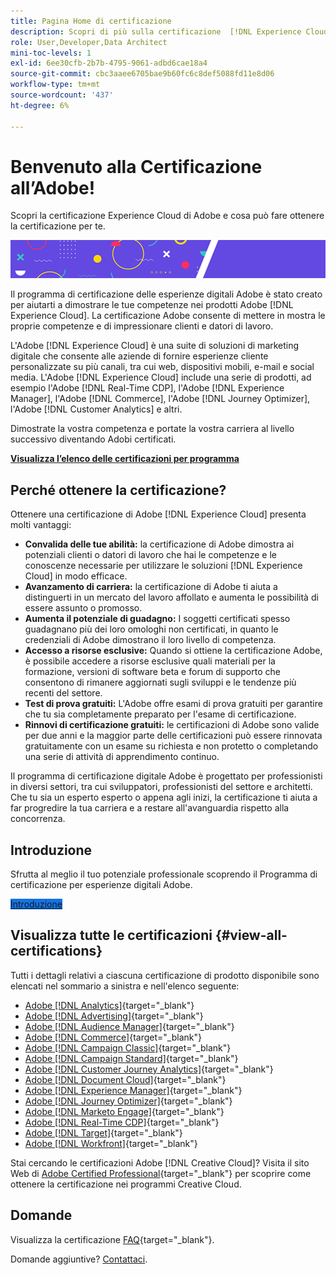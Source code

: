 ```yaml
---
title: Pagina Home di certificazione
description: Scopri di più sulla certificazione  [!DNL Experience Cloud] in Adobe. Scopri cosa vuol dire ottenere una certificazione.
role: User,Developer,Data Architect
mini-toc-levels: 1
exl-id: 6ee30cfb-2b7b-4795-9061-adbd6cae18a4
source-git-commit: cbc3aaee6705bae9b60fc6c8def5088fd11e8d06
workflow-type: tm+mt
source-wordcount: '437'
ht-degree: 6%

---
```


# Benvenuto alla Certificazione all’Adobe!

Scopri la certificazione Experience Cloud di Adobe e cosa può fare ottenere la certificazione per te.

![Banner](/help/certifications/assets/home_banner_smallwide.png)

Il programma di certificazione delle esperienze digitali Adobe è stato creato per aiutarti a dimostrare le tue competenze nei prodotti Adobe [!DNL Experience Cloud]. La certificazione Adobe consente di mettere in mostra le proprie competenze e di impressionare clienti e datori di lavoro.

L&#39;Adobe [!DNL Experience Cloud] è una suite di soluzioni di marketing digitale che consente alle aziende di fornire esperienze cliente personalizzate su più canali, tra cui web, dispositivi mobili, e-mail e social media. L&#39;Adobe [!DNL Experience Cloud] include una serie di prodotti, ad esempio l&#39;Adobe [!DNL Real-Time CDP], l&#39;Adobe [!DNL Experience Manager], l&#39;Adobe [!DNL Commerce], l&#39;Adobe [!DNL Journey Optimizer], l&#39;Adobe [!DNL Customer Analytics] e altri.

Dimostrate la vostra competenza e portate la vostra carriera al livello successivo diventando Adobi certificati.

[**Visualizza l’elenco delle certificazioni per programma**](#view-all-certifications)

## Perché ottenere la certificazione?

Ottenere una certificazione di Adobe [!DNL Experience Cloud] presenta molti vantaggi:

* **Convalida delle tue abilità:** la certificazione di Adobe dimostra ai potenziali clienti o datori di lavoro che hai le competenze e le conoscenze necessarie per utilizzare le soluzioni [!DNL Experience Cloud] in modo efficace.
* **Avanzamento di carriera:** la certificazione di Adobe ti aiuta a distinguerti in un mercato del lavoro affollato e aumenta le possibilità di essere assunto o promosso.
* **Aumenta il potenziale di guadagno:** I soggetti certificati spesso guadagnano più dei loro omologhi non certificati, in quanto le credenziali di Adobe dimostrano il loro livello di competenza.
* **Accesso a risorse esclusive:** Quando si ottiene la certificazione Adobe, è possibile accedere a risorse esclusive quali materiali per la formazione, versioni di software beta e forum di supporto che consentono di rimanere aggiornati sugli sviluppi e le tendenze più recenti del settore.
* **Test di prova gratuiti:** L&#39;Adobe offre esami di prova gratuiti per garantire che tu sia completamente preparato per l&#39;esame di certificazione.
* **Rinnovi di certificazione gratuiti:** le certificazioni di Adobe sono valide per due anni e la maggior parte delle certificazioni può essere rinnovata gratuitamente con un esame su richiesta e non protetto o completando una serie di attività di apprendimento continuo.

Il programma di certificazione digitale Adobe è progettato per professionisti in diversi settori, tra cui sviluppatori, professionisti del settore e architetti. Che tu sia un esperto esperto o appena agli inizi, la certificazione ti aiuta a far progredire la tua carriera e a restare all&#39;avanguardia rispetto alla concorrenza.

## Introduzione

Sfrutta al meglio il tuo potenziale professionale scoprendo il Programma di certificazione per esperienze digitali Adobe.

<a href="https://experienceleague.adobe.com/docs/certification/certification/getting-started.html" target="_blank" class="spectrum-Button spectrum-Button--fill spectrum-Button--accent spectrum-Button--sizeM is-margin-bottom-big-big at-element-click-tracking" style="background-color:#1473E6"><span class="spectrum-Button-label has-no-wrap">Introduzione</span></a>

## Visualizza tutte le certificazioni {#view-all-certifications}

Tutti i dettagli relativi a ciascuna certificazione di prodotto disponibile sono elencati nel sommario a sinistra e nell&#39;elenco seguente:

* [Adobe [!DNL Analytics]](/help/certifications/aa/aa-overview.md){target="_blank"}
* [Adobe [!DNL Advertising]](/help/certifications/aac/aac-overview.md){target="_blank"}
* [Adobe [!DNL Audience Manager]](/help/certifications/aam/aam-overview.md){target="_blank"}
* [Adobe [!DNL Commerce]](/help/certifications/ac/ac-overview.md){target="_blank"}
* [Adobe [!DNL Campaign Classic]](/help/certifications/acc/acc-overview.md){target="_blank"}
* [Adobe [!DNL Campaign Standard]](/help/certifications/acs/acs-overview.md){target="_blank"}
* [Adobe [!DNL Customer Journey Analytics]](/help/certifications/acja/acja-overview.md){target="_blank"}
* [Adobe [!DNL Document Cloud]](/help/certifications/adc/adc-overview.md){target="_blank"}
* [Adobe [!DNL Experience Manager]](/help/certifications/aem/aem-overview.md){target="_blank"}
* [Adobe [!DNL Journey Optimizer]](/help/certifications/ajo/ajo-overview.md){target="_blank"}
* [Adobe [!DNL Marketo Engage]](/help/certifications/ame/ame-overview.md){target="_blank"}
* [Adobe [!DNL Real-Time CDP]](/help/certifications/rtcdp/rtcdp-overview.md){target="_blank"}
* [Adobe [!DNL Target]](/help/certifications/at/at-overview.md){target="_blank"}
* [Adobe [!DNL Workfront]](/help/certifications/aw/aw-overview.md){target="_blank"}

Stai cercando le certificazioni Adobe [!DNL Creative Cloud]? Visita il sito Web di [Adobe Certified Professional](https://certifiedprofessional.adobe.com/en/home){target="_blank"} per scoprire come ottenere la certificazione nei programmi Creative Cloud.

## Domande

Visualizza la certificazione [FAQ](https://experienceleague.adobe.com/docs/certification/certification/faq.html){target="_blank"}.

Domande aggiuntive? [Contattaci](mailto:certif@adobe.com).